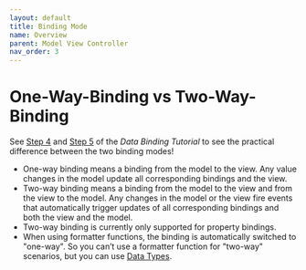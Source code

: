 ```yaml
---
layout: default
title: Binding Mode
name: Overview
parent: Model View Controller
nav_order: 3
---
```


# One-Way-Binding vs Two-Way-Binding

See [Step 4](https://sapui5.hana.ondemand.com/#/topic/c72b922fdb59422496661000165d7ff1) and [Step 5](https://sapui5.hana.ondemand.com/#/topic/88756c08fe144ba08ff1762ad92fc07c) of the _Data Binding Tutorial_ to see the practical difference between the two binding modes!

- One-way binding means a binding from the model to the view. Any value changes in the model update all corresponding bindings and the view.
- Two-way binding means a binding from the model to the view and from the view to the model. Any changes in the model or the view fire events that automatically trigger updates of all corresponding bindings and both the view and the model.
- Two-way binding is currently only supported for property bindings.
- When using formatter functions, the binding is automatically switched to "one-way". So you can’t use a formatter function for "two-way" scenarios, but you can use [Data Types](https://sapui5.hana.ondemand.com/#/topic/07e4b920f5734fd78fdaa236f26236d8.html#loio07e4b920f5734fd78fdaa236f26236d8/section_DataTypes).
